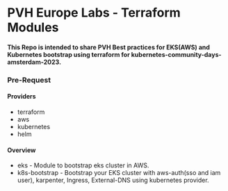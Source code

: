 # PVH Europe Labs - Terraform Modules

#### This Repo is intended to share PVH Best practices for EKS(AWS) and Kubernetes bootstrap using terraform for kubernetes-community-days-amsterdam-2023.

### Pre-Request

#### Providers
- terraform
- aws
- kubernetes
- helm

#### Overview
- eks - Module to bootstrap eks cluster in AWS.
- k8s-bootstrap - Bootstrap your EKS cluster with aws-auth(sso and iam user), karpenter, Ingress, External-DNS using kubernetes provider.
